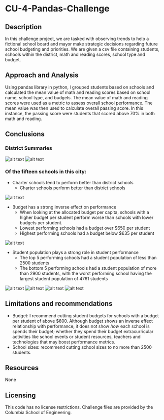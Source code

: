 # CU-4-Pandas-Challenge

## Description
In this challenge project, we are tasked with observing trends to help a fictional school board and mayor make strategic decisions regarding future school budgeting and priorities. We are given a csv file containing students, schools within the district, math and reading scores, school type and budget.
## Approach and Analysis
Using pandas library in python,  I grouped students based on schools and calculated the mean value of math and reading scores based on school name, school type, and budgets.
The mean value of math and reading scores were used as a metric to assess overall school performance. The mean value was then used to calculate overall passing score. In this instance, the passing score were students that scored above 70% in both math and reading.
## Conclusions
### District Summaries
![alt text](https://github.com/anderoos/CU-4-pandas-challenge/blob/main/PyCitySchools/Images/Screenshot%202023-09-13%20at%2010.39.02%E2%80%AFAM.png)
![alt text](https://github.com/anderoos/CU-4-pandas-challenge/blob/main/PyCitySchools/Images/Screenshot%202023-09-12%20at%208.42.03%E2%80%AFPM.png)
### Of the fifteen schools in this city:
* Charter schools tend to perform better than district schools
  * Charter schools perform better than district schools

![alt text](https://github.com/anderoos/CU-4-pandas-challenge/blob/main/PyCitySchools/Images/Screenshot%202023-09-12%20at%208.40.44%E2%80%AFPM.png)
* Budget has a strong inverse effect on performance
  * When looking at the allocated budget per capita, schools with a higher budget per student perform worse than schools with lower budgets per student.
  * Lowest performing schools had a budget over $650 per student
  * Highest performing schools had a budget below $635 per student

![alt text](https://github.com/anderoos/CU-4-pandas-challenge/blob/main/PyCitySchools/Images/Screenshot%202023-09-12%20at%208.41.21%E2%80%AFPM.png)
* Student population plays a strong role in student performance
  * The top 5 performing schools had a student population of less than 2500 students
  * The bottom 5 performing schools had a student population of more than 2900 students, with the worst performing school having the largest student population of 4761 students

![alt text](https://github.com/anderoos/CU-4-pandas-challenge/blob/main/PyCitySchools/Images/Screenshot%202023-09-13%20at%2011.16.22%E2%80%AFAM.png)
![alt text](https://github.com/anderoos/CU-4-pandas-challenge/blob/main/PyCitySchools/Images/Screenshot%202023-09-12%20at%208.41.12%E2%80%AFPM.png)
![alt text](https://github.com/anderoos/CU-4-pandas-challenge/blob/main/PyCitySchools/Images/Screenshot%202023-09-12%20at%208.41.55%E2%80%AFPM.png)
![alt text](https://github.com/anderoos/CU-4-pandas-challenge/blob/main/PyCitySchools/Images/Screenshot%202023-09-12%20at%208.41.48%E2%80%AFPM.png)
## Limitations and recommendations
* Budget: I recommend cutting student budgets for schools with a budget per student of above $600. Although budget shows an inverse effect relationship with performance, it does not show *how* each school is spends their budget; whether they spend their budget extracurricular activities like school events or student resources, teachers and technologies that may boost performance metrics.
* School sizes: recommend cutting school sizes to no more than 2500 students. 
## Resources
None
## Licensing
This code has no license restrictions. Challenge files are provided by the Columbia School of Engineering.
